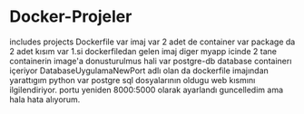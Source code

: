 # Docker-Projeler
includes projects 
Dockerfile var imaj var 2 adet de container var
package da 2 adet kısım var 1.si dockerfiledan gelen imaj
diger myapp icinde 2 tane containerin image'a donusturulmus hali var
postgre-db database containerı içeriyor
DatabaseUygulamaNewPort adlı olan da dockerfile imajından yarattıgım python var postgre sql dosyalarının oldugu web kısmını ilgilendiriyor. portu yeniden 8000:5000 olarak ayarlandı guncelledim ama hala hata alıyorum.
